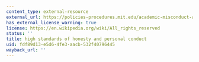 ```yaml
---
content_type: external-resource
external_url: https://policies-procedures.mit.edu/academic-misconduct-and-dishonesty/procedures-dealing-student-academic-dishonesty
has_external_license_warning: true
license: https://en.wikipedia.org/wiki/All_rights_reserved
status: ''
title: high standards of honesty and personal conduct
uid: fdf89d13-e5d6-4fe3-aacb-532f40796445
wayback_url: ''
---
```

